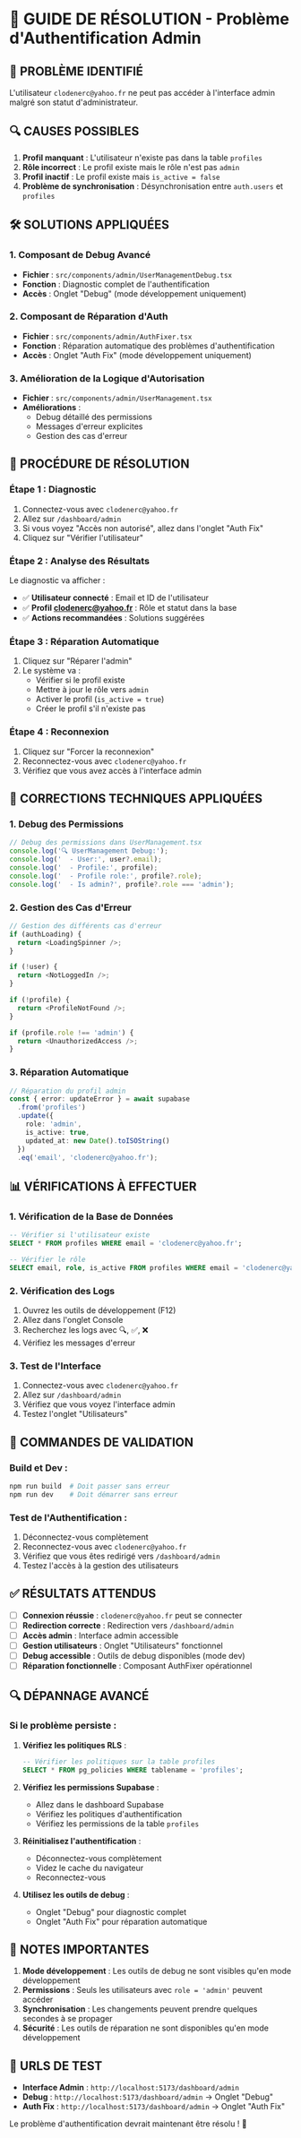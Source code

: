 # 🔧 GUIDE DE RÉSOLUTION - Problème d'Authentification Admin

## 🚨 PROBLÈME IDENTIFIÉ

L'utilisateur `clodenerc@yahoo.fr` ne peut pas accéder à l'interface admin malgré son statut d'administrateur.

## 🔍 CAUSES POSSIBLES

1. **Profil manquant** : L'utilisateur n'existe pas dans la table `profiles`
2. **Rôle incorrect** : Le profil existe mais le rôle n'est pas `admin`
3. **Profil inactif** : Le profil existe mais `is_active = false`
4. **Problème de synchronisation** : Désynchronisation entre `auth.users` et `profiles`

## 🛠️ SOLUTIONS APPLIQUÉES

### **1. Composant de Debug Avancé**
- **Fichier** : `src/components/admin/UserManagementDebug.tsx`
- **Fonction** : Diagnostic complet de l'authentification
- **Accès** : Onglet "Debug" (mode développement uniquement)

### **2. Composant de Réparation d'Auth**
- **Fichier** : `src/components/admin/AuthFixer.tsx`
- **Fonction** : Réparation automatique des problèmes d'authentification
- **Accès** : Onglet "Auth Fix" (mode développement uniquement)

### **3. Amélioration de la Logique d'Autorisation**
- **Fichier** : `src/components/admin/UserManagement.tsx`
- **Améliorations** :
  - Debug détaillé des permissions
  - Messages d'erreur explicites
  - Gestion des cas d'erreur

## 🧪 PROCÉDURE DE RÉSOLUTION

### **Étape 1 : Diagnostic**
1. Connectez-vous avec `clodenerc@yahoo.fr`
2. Allez sur `/dashboard/admin`
3. Si vous voyez "Accès non autorisé", allez dans l'onglet "Auth Fix"
4. Cliquez sur "Vérifier l'utilisateur"

### **Étape 2 : Analyse des Résultats**
Le diagnostic va afficher :
- ✅ **Utilisateur connecté** : Email et ID de l'utilisateur
- ✅ **Profil clodenerc@yahoo.fr** : Rôle et statut dans la base
- ✅ **Actions recommandées** : Solutions suggérées

### **Étape 3 : Réparation Automatique**
1. Cliquez sur "Réparer l'admin"
2. Le système va :
   - Vérifier si le profil existe
   - Mettre à jour le rôle vers `admin`
   - Activer le profil (`is_active = true`)
   - Créer le profil s'il n'existe pas

### **Étape 4 : Reconnexion**
1. Cliquez sur "Forcer la reconnexion"
2. Reconnectez-vous avec `clodenerc@yahoo.fr`
3. Vérifiez que vous avez accès à l'interface admin

## 🔧 CORRECTIONS TECHNIQUES APPLIQUÉES

### **1. Debug des Permissions**
```typescript
// Debug des permissions dans UserManagement.tsx
console.log('🔍 UserManagement Debug:');
console.log('  - User:', user?.email);
console.log('  - Profile:', profile);
console.log('  - Profile role:', profile?.role);
console.log('  - Is admin?', profile?.role === 'admin');
```

### **2. Gestion des Cas d'Erreur**
```typescript
// Gestion des différents cas d'erreur
if (authLoading) {
  return <LoadingSpinner />;
}

if (!user) {
  return <NotLoggedIn />;
}

if (!profile) {
  return <ProfileNotFound />;
}

if (profile.role !== 'admin') {
  return <UnauthorizedAccess />;
}
```

### **3. Réparation Automatique**
```typescript
// Réparation du profil admin
const { error: updateError } = await supabase
  .from('profiles')
  .update({ 
    role: 'admin',
    is_active: true,
    updated_at: new Date().toISOString()
  })
  .eq('email', 'clodenerc@yahoo.fr');
```

## 📊 VÉRIFICATIONS À EFFECTUER

### **1. Vérification de la Base de Données**
```sql
-- Vérifier si l'utilisateur existe
SELECT * FROM profiles WHERE email = 'clodenerc@yahoo.fr';

-- Vérifier le rôle
SELECT email, role, is_active FROM profiles WHERE email = 'clodenerc@yahoo.fr';
```

### **2. Vérification des Logs**
1. Ouvrez les outils de développement (F12)
2. Allez dans l'onglet Console
3. Recherchez les logs avec 🔍, ✅, ❌
4. Vérifiez les messages d'erreur

### **3. Test de l'Interface**
1. Connectez-vous avec `clodenerc@yahoo.fr`
2. Allez sur `/dashboard/admin`
3. Vérifiez que vous voyez l'interface admin
4. Testez l'onglet "Utilisateurs"

## 🚀 COMMANDES DE VALIDATION

### **Build et Dev :**
```bash
npm run build  # Doit passer sans erreur
npm run dev    # Doit démarrer sans erreur
```

### **Test de l'Authentification :**
1. Déconnectez-vous complètement
2. Reconnectez-vous avec `clodenerc@yahoo.fr`
3. Vérifiez que vous êtes redirigé vers `/dashboard/admin`
4. Testez l'accès à la gestion des utilisateurs

## ✅ RÉSULTATS ATTENDUS

- [ ] **Connexion réussie** : `clodenerc@yahoo.fr` peut se connecter
- [ ] **Redirection correcte** : Redirection vers `/dashboard/admin`
- [ ] **Accès admin** : Interface admin accessible
- [ ] **Gestion utilisateurs** : Onglet "Utilisateurs" fonctionnel
- [ ] **Debug accessible** : Outils de debug disponibles (mode dev)
- [ ] **Réparation fonctionnelle** : Composant AuthFixer opérationnel

## 🔍 DÉPANNAGE AVANCÉ

### **Si le problème persiste :**

1. **Vérifiez les politiques RLS** :
   ```sql
   -- Vérifier les politiques sur la table profiles
   SELECT * FROM pg_policies WHERE tablename = 'profiles';
   ```

2. **Vérifiez les permissions Supabase** :
   - Allez dans le dashboard Supabase
   - Vérifiez les politiques d'authentification
   - Vérifiez les permissions de la table `profiles`

3. **Réinitialisez l'authentification** :
   - Déconnectez-vous complètement
   - Videz le cache du navigateur
   - Reconnectez-vous

4. **Utilisez les outils de debug** :
   - Onglet "Debug" pour diagnostic complet
   - Onglet "Auth Fix" pour réparation automatique

## 📝 NOTES IMPORTANTES

1. **Mode développement** : Les outils de debug ne sont visibles qu'en mode développement
2. **Permissions** : Seuls les utilisateurs avec `role = 'admin'` peuvent accéder
3. **Synchronisation** : Les changements peuvent prendre quelques secondes à se propager
4. **Sécurité** : Les outils de réparation ne sont disponibles qu'en mode développement

## 🎯 URLS DE TEST

- **Interface Admin** : `http://localhost:5173/dashboard/admin`
- **Debug** : `http://localhost:5173/dashboard/admin` → Onglet "Debug"
- **Auth Fix** : `http://localhost:5173/dashboard/admin` → Onglet "Auth Fix"

Le problème d'authentification devrait maintenant être résolu ! 🚀
